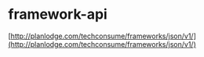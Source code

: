 # framework-api

[http://planlodge.com/techconsume/frameworks/json/v1/](http://planlodge.com/techconsume/frameworks/json/v1/)
